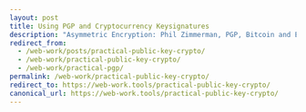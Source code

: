 ```yaml
---
layout: post
title: Using PGP and Cryptocurrency Keysignatures
description: "Asymmetric Encryption: Phil Zimmerman, PGP, Bitcoin and Ethereum key-signatures, Escrow, SSL, Various Apps and Resourses."
redirect_from:
  - /web-work/posts/practical-public-key-crypto/
  - /web-work/practical-public-key-crypto/
  - /web-work/practical-pgp/
permalink: /web-work/practical-public-key-crypto/
redirect_to: https://web-work.tools/practical-public-key-crypto/
canonical_url: https://web-work.tools/practical-public-key-crypto/
---
```

